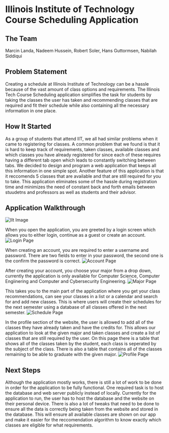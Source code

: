 # Illinois Institute of Technology Course Scheduling Application

## The Team
Marcin Landa, Nadeem Hussein, Robert Soler, Hans Guttormsen, Nabilah Siddiqui

## Problem Statement
Creating a schedule at Illinois Institute of Technology can be a hassle because of the vast amount of class options and requirements. The Illinois Tech Course Scheduling application simplifies the task for students by taking the classes the user has taken and recommending classes that are required and fit their schedule while also containing all the necessary information in one place.

## How It Started
As a group of students that attend IIT, we all had similar problems when it came to registering for classes. A common problem that we found is that it is hard to keep track of requirements, taken classes, available classes and which classes you have already registered for since each of these requires having a different tab open which leads to constantly switching between tabs. We decided to design and program a web application that keeps all this information in one simple spot. Another feature of this application is that it reccomends 5 classes that are available and that are still required for you to take. This application eliminates some of the hassle during registration time and minimizes the need of constant back and forth emails between stuudetns and professors as well as students and their advisor.

## Application Walkthrough
![IIt Image](https://github.com/MarcinLanda/IPRO-IIT-Scheduling-App/raw/main/FlaskReference/static/images/mies_campus.jpg?raw=true "IIt Image")

When you open the application, you are greeted by a login screen which allows you to either login, continue as a guest or create an account. 
![Login Page](https://github.com/MarcinLanda/IPRO-IIT-Scheduling-App/raw/main/FlaskReference/static/images/Page1.png?raw=true "Login Page")

When creating an account, you are required to enter a username and password. There are two fields to enter in your password, the second one is the confirm the password is correct.
![Account Page](https://github.com/MarcinLanda/IPRO-IIT-Scheduling-App/raw/main/FlaskReference/static/images/Page2.png?raw=true "Account Page")

After creating your account, you choose your major from a drop down, currently the application is only available for Computer Science, Computer Engiinering and Computer and Cybersecurity Engineering.
![Major Page](https://github.com/MarcinLanda/IPRO-IIT-Scheduling-App/raw/main/FlaskReference/static/images/Page3.png?raw=true "Major Page")

This takes you to the main part of the application where you get your class recommendations, can see your classes in a list or a calendar and search for and add new classes. This is where users will create their schedules for the next semester using a database of all classes offered in the next semester. 
![Schedule Page](https://github.com/MarcinLanda/IPRO-IIT-Scheduling-App/raw/main/FlaskReference/static/images/Page4.png?raw=true "Schedule Page")

In the profile section of the website, the user is allowed to add all of the classes they have already taken and have the credits for. This allows our application to look at the given major and taken classes and create a list of classes that are still required by the user. On this page there is a table that shows all of the classes taken by the student, each class is seperated by the subject of the class. There is also a table that contains all of the classes remaining to be able to graduate with the given major.
![Profile Page](https://github.com/MarcinLanda/IPRO-IIT-Scheduling-App/raw/main/FlaskReference/static/images/Page5.png?raw=true "Profile Page")

## Next Steps
Although the application mostly works, there is still a lot of work to be done in order for the application to be fully functional. One required task is to host the database and web server publicly instead of locally. Currently for the application to run, the user has to host the database and the website on their personal device. There is also a lot of tweaks that need to be done to ensure all the data is correctly being taken from the website and stored in the database. This will ensure all available classes are shown on our app and make it easier for the reccomendation algorithm to know exactly which classes are eligible for what requirements.
